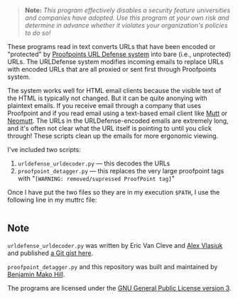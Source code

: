 > **Note:** *This program effectively disables a security feature universities and companies have adopted. Use this program at your own risk and determine in advance whether it violates your organization's policies to do so!*

These programs read in text converts URLs that have been encoded or "protected" by [Proofpoints URL Defense system](https://www.proofpoint.com/us/resources/data-sheets/essentials-url-defense) into bare (i.e., unprotected) URLs. The URLDefense system modifies incoming emails to replace URLs with encoded URLs that are all proxied or sent first through Proofpoints system.

The system works well for HTML email clients because the visible text of the HTML is typically not changed. But it can be quite anonying with plaintext emails. If you receive email through a company that uses Proofpoint and if you read email using a text-based email client like [Mutt](http://www.mutt.org/) or [Neomutt](https://neomutt.org/). The URLs in the URLDefense-encoded emails are extremely long, and it's often not clear what the URL itself is pointing to until you click through! These scripts clean up the emails for more ergonomic viewing.

I've included two scripts:

1. `urldefense_urldecoder.py` — this decodes the URLs
2. `proofpoint_detagger.py` — this replaces the very large proofpoint tags with "`[WARNING: removed/supressed ProofPoint tag]`"

Once I have put the two files so they are in my execution `$PATH`, I use the following line in my muttrc file:

```set display_filter="urldefense_urldecoder.py | proofpoint_detagger.py"
```

## Note

`urldefense_urldecoder.py` was written by Eric Van Cleve and [Alex Vlasiuk](vlasiuk.com) and published [a Git gist here](https://gist.github.com/OVlasiuk/7afbbe4fc75e27ed408a332a2b3f2494#file-urldec-py).

`proofpoint_detagger.py` and this repository was built and maintained by [Benjamin Mako Hill](https://mako.cc/).

The programs are licensed under the [GNU General Public License version 3](https://www.gnu.org/licenses/gpl-3.0.en.html).
